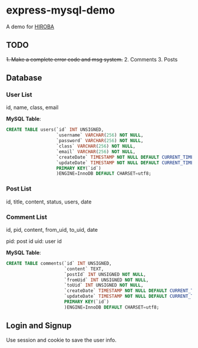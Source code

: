 # express-mysql-demo

A demo for [HIROBA](https://github.com/LinSijie/HIROBA)

## TODO

~~1. Make a complete error code and msg system.~~
2. Comments
3. Posts

## Database

### User List

id, name, class, email

**MySQL Table**:

```sql
CREATE TABLE users(`id` INT UNSIGNED,
                   `username` VARCHAR(256) NOT NULL,
                   `password` VARCHAR(256) NOT NULL,
                   `class` VARCHAR(256) NOT NULL,
                   `email` VARCHAR(256) NOT NULL,
                   `createDate` TIMESTAMP NOT NULL DEFAULT CURRENT_TIMESTAMP,
                   `updateDate` TIMESTAMP NOT NULL DEFAULT CURRENT_TIMESTAMP ON UPDATE CURRENT_TIMESTAMP,
                   PRIMARY KEY(`id`)
                   )ENGINE=InnoDB DEFAULT CHARSET=utf8;
```

### Post List

id, title, content, status, users, date

### Comment List

id, pid, content, from_uid, to_uid, date

pid: post id
uid: user id

**MySQL Table**:

```sql
CREATE TABLE comments(`id` INT UNSIGNED,
                      `content` TEXT,
                      `postId` INT UNSIGNED NOT NULL,
                      `fromUid` INT UNSIGNED NOT NULL,
                      `toUid` INT UNSIGNED NOT NULL,
                      `createDate` TIMESTAMP NOT NULL DEFAULT CURRENT_TIMESTAMP,
                      `updateDate` TIMESTAMP NOT NULL DEFAULT CURRENT_TIMESTAMP ON UPDATE CURRENT_TIMESTAMP,
                      PRIMARY KEY(`id`)
                      )ENGINE=InnoDB DEFAULT CHARSET=utf8;
```

## Login and Signup

Use session and cookie to save the user info.
